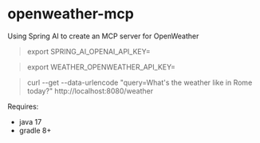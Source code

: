# openweather-mcp
Using Spring AI to create an MCP server for OpenWeather


> export SPRING_AI_OPENAI_API_KEY=<your openai key>

> export WEATHER_OPENWEATHER_API_KEY=<your open weather api key>


> curl --get --data-urlencode "query=What's the weather like in Rome today?" http://localhost:8080/weather



Requires:

* java 17
* gradle 8+
